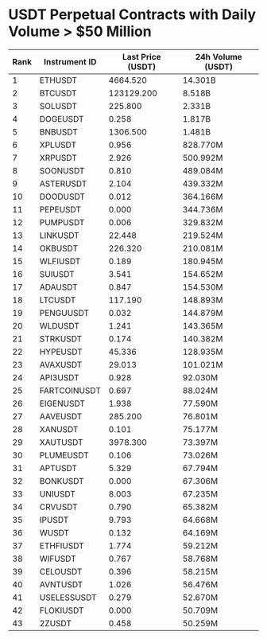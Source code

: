 # USDT Perpetual Contracts with Daily Volume > $50 Million

| Rank | Instrument ID | Last Price (USDT) | 24h Volume (USDT) |
|------|---------------|-------------------|-------------------|
| 1 | ETHUSDT | 4664.520 | 14.301B |
| 2 | BTCUSDT | 123129.200 | 8.518B |
| 3 | SOLUSDT | 225.800 | 2.331B |
| 4 | DOGEUSDT | 0.258 | 1.817B |
| 5 | BNBUSDT | 1306.500 | 1.481B |
| 6 | XPLUSDT | 0.956 | 828.770M |
| 7 | XRPUSDT | 2.926 | 500.992M |
| 8 | SOONUSDT | 0.810 | 489.084M |
| 9 | ASTERUSDT | 2.104 | 439.332M |
| 10 | DOODUSDT | 0.012 | 364.166M |
| 11 | PEPEUSDT | 0.000 | 344.736M |
| 12 | PUMPUSDT | 0.006 | 329.832M |
| 13 | LINKUSDT | 22.448 | 219.524M |
| 14 | OKBUSDT | 226.320 | 210.081M |
| 15 | WLFIUSDT | 0.189 | 180.945M |
| 16 | SUIUSDT | 3.541 | 154.652M |
| 17 | ADAUSDT | 0.847 | 154.530M |
| 18 | LTCUSDT | 117.190 | 148.893M |
| 19 | PENGUUSDT | 0.032 | 144.879M |
| 20 | WLDUSDT | 1.241 | 143.365M |
| 21 | STRKUSDT | 0.174 | 140.382M |
| 22 | HYPEUSDT | 45.336 | 128.935M |
| 23 | AVAXUSDT | 29.013 | 101.021M |
| 24 | API3USDT | 0.928 | 92.030M |
| 25 | FARTCOINUSDT | 0.697 | 88.024M |
| 26 | EIGENUSDT | 1.938 | 77.590M |
| 27 | AAVEUSDT | 285.200 | 76.801M |
| 28 | XANUSDT | 0.101 | 75.177M |
| 29 | XAUTUSDT | 3978.300 | 73.397M |
| 30 | PLUMEUSDT | 0.106 | 73.026M |
| 31 | APTUSDT | 5.329 | 67.794M |
| 32 | BONKUSDT | 0.000 | 67.306M |
| 33 | UNIUSDT | 8.003 | 67.235M |
| 34 | CRVUSDT | 0.790 | 65.382M |
| 35 | IPUSDT | 9.793 | 64.668M |
| 36 | WUSDT | 0.132 | 64.169M |
| 37 | ETHFIUSDT | 1.774 | 59.212M |
| 38 | WIFUSDT | 0.767 | 58.768M |
| 39 | CELOUSDT | 0.396 | 58.215M |
| 40 | AVNTUSDT | 1.026 | 56.476M |
| 41 | USELESSUSDT | 0.279 | 52.670M |
| 42 | FLOKIUSDT | 0.000 | 50.709M |
| 43 | 2ZUSDT | 0.458 | 50.259M |
